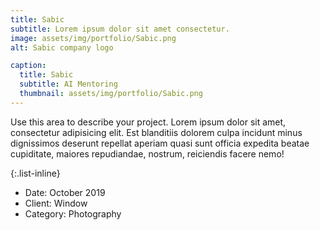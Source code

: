 ```yaml
---
title: Sabic
subtitle: Lorem ipsum dolor sit amet consectetur.
image: assets/img/portfolio/Sabic.png
alt: Sabic company logo

caption:
  title: Sabic
  subtitle: AI Mentoring
  thumbnail: assets/img/portfolio/Sabic.png
---
```

Use this area to describe your project. Lorem ipsum dolor sit amet, consectetur adipisicing elit. Est blanditiis dolorem culpa incidunt minus dignissimos deserunt repellat aperiam quasi sunt officia expedita beatae cupiditate, maiores repudiandae, nostrum, reiciendis facere nemo!

{:.list-inline}
- Date: October 2019
- Client: Window
- Category: Photography

